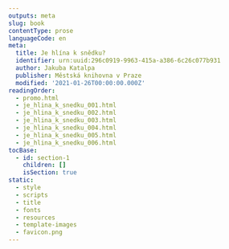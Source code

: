 ```yaml
---
outputs: meta
slug: book
contentType: prose
languageCode: en
meta:
  title: Je hlína k snědku?
  identifier: urn:uuid:296c0919-9963-415a-a386-6c26c077b931
  author: Jakuba Katalpa
  publisher: Městská knihovna v Praze
  modified: '2021-01-26T00:00:00.000Z'
readingOrder:
  - promo.html
  - je_hlina_k_snedku_001.html
  - je_hlina_k_snedku_002.html
  - je_hlina_k_snedku_003.html
  - je_hlina_k_snedku_004.html
  - je_hlina_k_snedku_005.html
  - je_hlina_k_snedku_006.html
tocBase:
  - id: section-1
    children: []
    isSection: true
static:
  - style
  - scripts
  - title
  - fonts
  - resources
  - template-images
  - favicon.png
---
```


